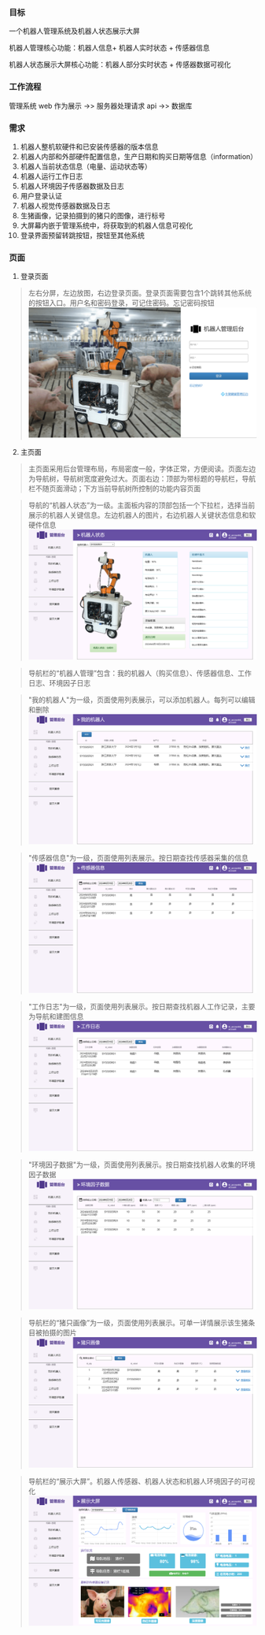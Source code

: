 ### 目标

一个机器人管理系统及机器人状态展示大屏

机器人管理核心功能：机器人信息+ 机器人实时状态 + 传感器信息

机器人状态展示大屏核心功能：机器人部分实时状态 + 传感器数据可视化
### 工作流程

管理系统 web 作为展示 ->> 服务器处理请求 api ->> 数据库

### 需求

1. 机器人整机软硬件和已安装传感器的版本信息
2. 机器人内部和外部硬件配置信息，生产日期和购买日期等信息（information）
2. 机器人当前状态信息（电量、运动状态等）
3. 机器人运行工作日志
3. 机器人环境因子传感器数据及日志
4. 用户登录认证
5. 机器人视觉传感器数据及日志
6. 生猪画像，记录拍摄到的猪只的图像，进行标号
6. 大屏幕内嵌于管理系统中，将获取到的机器人信息可视化
7. 登录界面预留转跳按钮，按钮至其他系统

### 页面

1. 登录页面
> 左右分屏，左边放图，右边登录页面。登录页面需要包含1个跳转其他系统的按钮入口。用户名和密码登录，可记住密码。忘记密码按钮
![](login.png)


2. 主页面
> 主页面采用后台管理布局，布局密度一般，字体正常，方便阅读。页面左边为导航树，导航树宽度避免过大。页面右边：顶部为带标题的导航栏，导航栏不随页面滑动；下方当前导航树所控制的功能内容页面 

> 导航的“机器人状态”为一级。主面板内容的顶部包括一个下拉栏，选择当前展示的机器人关键信息。左边机器人的图片，右边机器人关键状态信息和软硬件信息
![](main-机器人状态.png)

> 导航栏的“机器人管理”包含：我的机器人（购买信息）、传感器信息、工作日志、环境因子日志

> "我的机器人"为一级，页面使用列表展示，可以添加机器人。每列可以编辑和删除
![](main-我的机器人.png)

> "传感器信息"为一级，页面使用列表展示。按日期查找传感器采集的信息
![](main-传感器信息.png)

> "工作日志"为一级，页面使用列表展示。按日期查找机器人工作记录，主要为导航和建图信息
![](main-工作日志.png)

> "环境因子数据"为一级，页面使用列表展示。按日期查找机器人收集的环境因子数据
![](main-环境因子数据.png)

> 导航栏的“猪只画像”为一级，页面使用列表展示。可单一详情展示该生猪条目被拍摄的图片
![](main-猪只画像.png)


> 导航栏的“展示大屏”。机器人传感器、机器人状态和机器人环境因子的可视化
![](main-展示大屏.png)